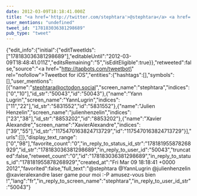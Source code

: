 ```yaml
---
date: 2012-03-09T18:18:41.000Z
title: "<a href='http://twitter.com/stephtara'>@stephtara</a> <a href='http://twitter.com/YannLugrin'>@YannLugrin</a> <a href='http://twitter.com/julienhenzelin'>@julienhenzelin</a> <a href='http://twitter.com/xavieralexandre'>@xavieralexandre</a> laser game pour moi :-P amusez-vous bien !″"
user_mentions: "undefined"
tweet_id: "178183036381298689"
pub_type: "tweet"
---
```

{"edit_info":{"initial":{"editTweetIds":["178183036381298689"],"editableUntil":"2012-03-09T18:48:41.011Z","editsRemaining":"5","isEditEligible":true}},"retweeted":false,"source":"<a href=\"http://tapbots.com/tweetbot\" rel=\"nofollow\">Tweetbot for iOS</a>","entities":{"hashtags":[],"symbols":[],"user_mentions":[{"name":"stephtara@octodon.social","screen_name":"stephtara","indices":["0","10"],"id_str":"50043","id":"50043"},{"name":"Yann Lugrin","screen_name":"YannLugrin","indices":["11","22"],"id_str":"5831552","id":"5831552"},{"name":"Julien Henzelin","screen_name":"julienhenzelin","indices":["23","38"],"id_str":"8853202","id":"8853202"},{"name":"Xavier Alexandre","screen_name":"XavierAlexandre","indices":["39","55"],"id_str":"1175470163824713729","id":"1175470163824713729"}],"urls":[]},"display_text_range":["0","98"],"favorite_count":"0","in_reply_to_status_id_str":"178181955878268929","id_str":"178183036381298689","in_reply_to_user_id":"50043","truncated":false,"retweet_count":"0","id":"178183036381298689","in_reply_to_status_id":"178181955878268929","created_at":"Fri Mar 09 18:18:41 +0000 2012","favorited":false,"full_text":"@stephtara @YannLugrin @julienhenzelin @xavieralexandre laser game pour moi :-P amusez-vous bien !","lang":"fr","in_reply_to_screen_name":"stephtara","in_reply_to_user_id_str":"50043"}
